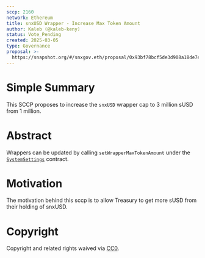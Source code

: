 ```yaml
---
sccp: 2160
network: Ethereum
title: snxUSD Wrapper - Increase Max Token Amount
author: Kaleb (@kaleb-keny)
status: Vote_Pending
created: 2025-03-05
type: Governance
proposal: >-
  https://snapshot.org/#/snxgov.eth/proposal/0x93bf78bcf5de3d908a18de7ee1bcd8be98a08b7acf4645f1a2555fbd4545aa41
---
```


# Simple Summary

This SCCP proposes to increase the `snxUSD` wrapper cap to 3 million sUSD from 1 million.

# Abstract

Wrappers can be updated by calling `setWrapperMaxTokenAmount` under the [`SystemSettings`](https://etherscan.io/address/0x202ae40Bed1640b09e2AF7aC5719D129A498B7C8#writeContract) contract. 

# Motivation

The motivation behind this sccp is to allow Treasury to get more sUSD from their holding of snxUSD.

# Copyright

Copyright and related rights waived via [CC0](https://creativecommons.org/publicdomain/zero/1.0/).


